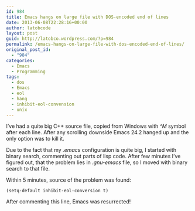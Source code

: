 ```yaml
---
id: 984
title: Emacs hangs on large file with DOS-encoded end of lines
date: 2013-06-08T22:28:16+00:00
author: latobcode
layout: post
guid: http://latobco.wordpress.com/?p=984
permalink: /emacs-hangs-on-large-file-with-dos-encoded-end-of-lines/
original_post_id:
  - "984"
categories:
  - Emacs
  - Programming
tags:
  - dos
  - Emacs
  - eol
  - hang
  - inhibit-eol-convension
  - unix
---
```

I&#8217;ve had a quite big C++ source file, copied from Windows with _^M_ symbol after each line. After any scrolling downside Emacs 24.2 hanged up and the only option was to kill it.

Due to the fact that my _.emacs_ configuration is quite big, I started with binary search, commenting out parts of lisp code. After few minutes I&#8217;ve figured out, that the problem lies in _.gnu-emacs_ file, so I moved with binary search to that file.

Within 5 minutes, source of the problem was found:

    (setq-default inhibit-eol-conversion t)

After commenting this line, Emacs was resurrected!